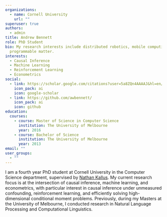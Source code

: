 ```yaml
---
organizations:
  - name: Cornell University
    url: ""
superuser: true
authors:
  - admin
title: Andrew Bennett
role: PhD Student
bio: My research interests include distributed robotics, mobile computing and
  programmable matter.
interests:
  - Causal Inference
  - Machine Learning
  - Reinforcement Learning
  - Econometrics
social:
  - link: https://scholar.google.com/citations?user=5a8ZQn4AAAAJ&hl=en/
    icon_pack: ai
    icon: google-scholar
  - link: https://github.com/awbennett/
    icon_pack: ai
    icon: github
education:
  courses:
    - course: Master of Science in Computer Science
      institution: The University of Melbourne
      year: 2016
    - course: Bachelor of Science
      institution: The University of Melbourne
      year: 2013
email: ""
user_groups:
  - ""
---
```

I am a fourth year PhD student at Cornell University in the Computer Science department, supervised by [Nathan Kallus](http://www.nathankallus.com/). My current research focus is at the intersection of causal inference, machine learning, and econometrics, with particular interest in causal inference under unmeasured confounding, reinforcement learning, and efficiently solving high-dimensional conditional moment problems. Previously, during my Masters at the University of Melbourne, I conducted research in Natural Language Processing and Computational Linguistics.